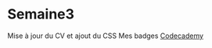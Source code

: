 # Semaine3
Mise à jour du CV et ajout du CSS
Mes badges [Codecademy](https://www.codecademy.com/fr/users/desgourdes/achievements)
